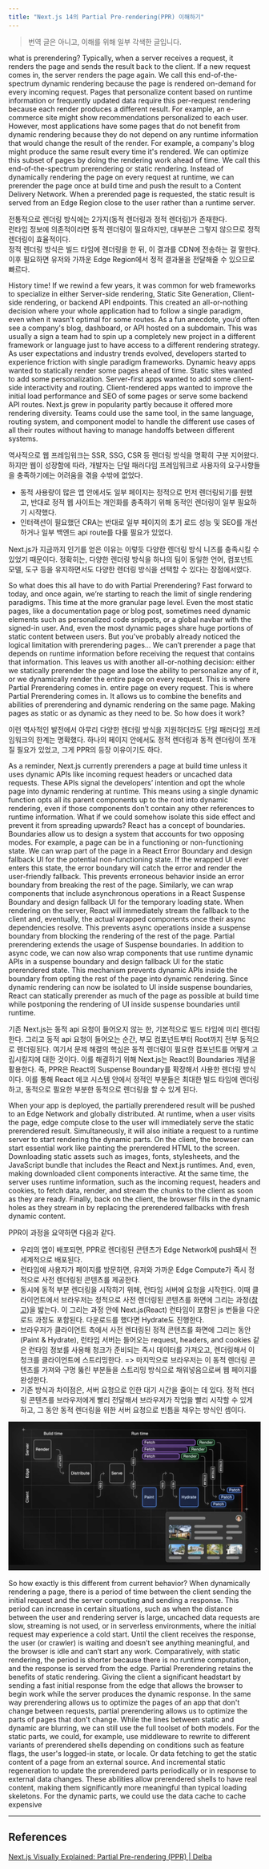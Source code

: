```yaml
---
title: "Next.js 14의 Partial Pre-rendering(PPR) 이해하기"
---
```


> 번역 글은 아니고, 이해를 위해 일부 각색한 글입니다.

what is prerendering? Typically, when a server receives a request, it renders the page and sends the result back to the client. If a new request comes in, the server renders the page again. We call this end-of-the-spectrum dynamic rendering because the page is rendered on-demand for every incoming request. Pages that personalize content based on runtime information or frequently updated data require this per-request rendering because each render produces a different result. For example, an e-commerce site might show recommendations personalized to each user. However, most applications have some pages that do not benefit from dynamic rendering because they do not depend on any runtime information that would change the result of the render. For example, a company's blog might produce the same result every time it's rendered. We can optimize this subset of pages by doing the rendering work ahead of time. We call this end-of-the-spectrum prerendering or static rendering. Instead of dynamically rendering the page on every request at runtime, we can prerender the page once at build time and push the result to a Content Delivery Network. When a prerended page is requested, the static result is served from an Edge Region close to the user rather than a runtime server.

전통적으로 렌더링 방식에는 2가지(동적 렌더링과 정적 렌더링)가 존재한다.<br>
런타임 정보에 의존적이라면 동적 렌더링이 필요하지만, 대부분은 그렇지 않으므로 정적 렌더링이 효율적이다.<br>
정적 렌더링 방식은 빌드 타임에 렌더링을 한 뒤, 이 결과를 CDN에 전송하는 걸 말한다. 이후 필요하면 유저와 가까운 Edge Region에서 정적 결과물을 전달해줄 수 있으므로 빠르다.

History time! If we rewind a few years, it was common for web frameworks to specialize in either
Server-side rendering, Static Site Generation, Client-side rendering, or backend API endpoints.
This created an all-or-nothing decision where your whole application had to follow a single paradigm, even when it wasn’t optimal for some routes. As a fun anecdote, you’d often see a company's blog, dashboard, or API hosted on a subdomain. This was usually a sign a team had to spin up a completely new
project in a different framework or language just to have access to a different rendering strategy. As user expectations and industry trends evolved, developers started to experience friction with single paradigm frameworks. Dynamic heavy apps wanted to statically render some pages ahead of time. Static sites wanted to add some personalization. Server-first apps wanted to add some client-side interactivity and routing. Client-rendered apps wanted to improve the initial load performance and SEO of some pages or serve some backend API routes. Next.js grew in popularity partly because it offered more rendering diversity. Teams could use the same tool, in the same language, routing system,
and component model to handle the different use cases of all their routes without having to manage handoffs between different systems.

역사적으로 웹 프레임워크는 SSR, SSG, CSR 등 렌더링 방식을 명확히 구분 지어왔다. 하지만 웹이 성장함에 따라, 개발자는 단일 패러다임 프레임워크로 사용자의 요구사항들을 충족하기에는 어려움을 겪을 수밖에 없었다.

- 동적 사용량이 많은 앱 안에서도 일부 페이지는 정적으로 먼저 렌더링되기를 원했고, 반대로 정적 웹 사이트는 개인화를 충족하기 위해 동적인 렌더링이 일부 필요하기 시작했다.
- 인터랙션이 필요했던 CRA는 반대로 일부 페이지의 초기 로드 성능 및 SEO를 개선하거나 일부 백엔드 api route를 다룰 필요가 있었다.

Next.js가 지금까지 인기를 얻은 이유는 이렇듯 다양한 렌더링 방식 니즈를 충족시킬 수 있었기 때문이다. 정확히는, 다양한 렌더링 방식을 하나의 팀이 동일한 언어, 컴포넌트 모델, 도구 등을 유지하면서도 다양한 렌더링 방식을 선택할 수 있다는 장점에서였다.

So what does this all have to do with Partial Prerendering? Fast forward to today, and once again, we’re starting to reach the limit of single rendering paradigms. This time at the more granular page level. Even the most static pages, like a documentation page or blog post, sometimes need dynamic elements such as personalized code snippets, or a global navbar with the signed-in user. And, even the most dynamic pages share huge portions of static content between users. But you've probably already noticed the logical limitation with prerendering pages... We can’t prerender a page that depends on runtime information before receiving the request that contains that information. This leaves us with another all-or-nothing decision: either we statically prerender the page and lose the ability to personalize any of it, or we dynamically render the entire page on every request. This is where Partial Prerendering comes in. entire page on every request. This is where Partial Prerendering comes in. It allows us to combine the benefits and abilities of prerendering and dynamic rendering on the same page. Making pages as static or as dynamic as they need to be. So how does it work?

이런 역사적인 발전에서 아무리 다양한 렌더링 방식을 지원하더라도 단일 패러다임 프레임워크의 한계는 명확했다. 하나의 페이지 안에서도 정적 렌더링과 동적 렌더링이 쪼개질 필요가 있었고, 그게 PPR의 등장 이유이기도 하다.

As a reminder, Next.js currently prerenders a page at build time unless it uses dynamic APIs like incoming request headers or uncached data requests. These APIs signal the developers’ intention
and opt the whole page into dynamic rendering at runtime. This means using a single dynamic function opts all its parent components up to the root into dynamic rendering, even if those components don’t contain any other references to runtime information. What if we could somehow isolate this side effect and prevent it from spreading upwards? React has a concept of boundaries. Boundaries allow us to design a system that accounts for two opposing modes. For example, a page can be in a functioning or non-functioning state. We can wrap part of the page in a React Error Boundary and design fallback UI for the potential non-functioning state. If the wrapped UI ever enters this state, the error boundary will catch the error and render the user-friendly fallback. This prevents erroneous behavior inside an error boundary from breaking the rest of the page. Similarly, we can wrap components that include asynchronous operations in a React Suspense Boundary and design fallback UI for the temporary loading state. When rendering on the server, React will immediately stream the fallback to the client and,
eventually, the actual wrapped components once their async dependencies resolve. This prevents async operations inside a suspense boundary from blocking the rendering of the rest of the page. Partial prerendering extends the usage of Suspense boundaries. In addition to async code, we can now also wrap components that use runtime dynamic APIs in a suspense boundary and design fallback UI for the static prerendered state. This mechanism prevents dynamic APIs inside the boundary from opting the rest of the page into dynamic rendering. Since dynamic rendering can now be isolated to UI inside suspense boundaries, React can statically prerender as much of the page as possible at build time while postponing the rendering of UI inside suspense boundaries until runtime.

기존 Next.js는 동적 api 요청이 들어오지 않는 한, 기본적으로 빌드 타임에 미리 렌더링한다. 그리고 동적 api 요청이 들어오는 순간, 부모 컴포넌트부터 Root까지 전부 동적으로 렌더링된다. 여기서 문제 해결의 핵심은 동적 렌더링이 필요한 컴포넌트를 어떻게 고립시킬지에 대한 것이다. 이를 해결하기 위해 Next.js는 React의 Boundaries 개념을 활용한다. 즉, PPR은 React의 Suspense Boundary를 확장해서 사용한 렌더링 방식이다. 이를 통해 React 에코 시스템 안에서 정적인 부분들은 최대한 빌드 타임에 렌더링하고, 동적으로 필요한 부분한 동적으로 렌더링을 할 수 있게 된다.

When your app is deployed, the partially prerendered result will be pushed to an Edge Network and globally distributed. At runtime, when a user visits the page, edge compute close to the user will immediately serve the static prerendered result. Simultaneously, it will also initiate a request
to a runtime server to start rendering the dynamic parts. On the client, the browser can start essential work like painting the prerendered HTML to the screen. Downloading static assets such as images, fonts, stylesheets, and the JavaScript bundle that includes the React and Next.js runtimes. And, even, making downloaded client components interactive. At the same time, the server uses runtime information, such as the incoming request, headers and cookies, to fetch data, render, and stream the chunks to the client as soon as they are ready. Finally, back on the client, the browser fills in the dynamic holes as they stream in by replacing the prerendered fallbacks with fresh dynamic content.

PPR이 과정을 요약하면 다음과 같다.<br>

- 우리의 앱이 배포되면, PPR로 렌더링된 콘텐츠가 Edge Network에 push돼서 전 세계적으로 배포된다.
- 런타임에 사용자가 페이지를 방문하면, 유저와 가까운 Edge Compute가 즉시 정적으로 사전 렌더링된 콘텐츠를 제공한다.
- 동시에 동적 부분 렌더링을 시작하기 위해, 런타임 서버에 요청을 시작한다. 이때 클라이언트에서 브라우저는 정적으로 사전 렌더링된 콘텐츠를 화면에 그리는 과정([참고](</2024/브라우저%20렌더링%20과정%20이해하기(이벤트%20루프,%20큐%20개념,%20프로세스와%20스레드)/index.md>))을 밟는다. 이 그리는 과정 안에 Next.js(React) 런타임이 포함된 js 번들을 다운로드 과정도 포함된다. 다운로드를 했다면 Hydrate도 진행한다.
- 브라우저가 클라이언트 측에서 사전 렌더링된 정적 콘텐츠를 화면에 그리는 동안(Paint & Hydrate), 런타임 서버는 들어오는 request, headers, and cookies 같은 런타임 정보를 사용해 청크가 준비되는 즉시 데이터를 가져오고, 렌더링해서 이 청크를 클라이언트에 스트리밍한다. => 마지막으로 브라우저는 이 동적 렌더링 콘텐츠를 가져와 구멍 뚫린 부분들을 스트리밍 방식으로 채워넣음으로써 웹 페이지를 완성한다.
- 기존 방식과 차이점은, 서버 요청으로 인한 대기 시간을 줄이는 데 있다. 정적 렌더링 콘텐츠를 브라우저에게 빨리 전달해서 브라우저가 작업을 빨리 시작할 수 있게 하고, 그 동안 동적 렌더링을 위한 서버 요청으로 빈틈을 채우는 방식인 셈이다.

![alt text](image.png)

So how exactly is this different from current behavior? When dynamically rendering a page, there is a period of time between the client sending the initial request and the server computing and sending a response. This period can increase in certain situations, such as when the distance between the user and rendering server is large, uncached data requests are slow, streaming is not used, or in serverless environments, where the initial request may experience a cold start. Until the client receives the response, the user (or crawler) is waiting and doesn’t see anything meaningful, and the browser is idle and can’t start any work. Comparatively, with static rendering, the period is shorter because there is no runtime computation, and the response is served from the edge. Partial Prerendering retains the benefits of static rendering. Giving the client a significant headstart by sending a fast initial response from the edge that allows the browser to begin work while the server produces the dynamic response. In the same way prerendering allows us to optimize the pages of an app that don't change between requests, partial prerendering allows us to optimize the parts of pages that don't change. While the lines between static and dynamic are blurring, we can still use the full toolset of both models. For the static parts, we could, for example, use middleware to rewrite to different variants of prerendered shells depending on conditions such as feature flags, the user's logged-in state, or locale. Or data fetching to get the static content of a page from an external source. And incremental static regeneration to update the prerendered parts periodically or in response to external data changes. These abilities allow prerendered shells to have real content, making them significantly more meaningful than typical loading skeletons. For the dynamic parts, we could use the data cache to cache expensive

---

## References

[Next.js Visually Explained: Partial Pre-rendering (PPR) | Delba](https://www.youtube.com/watch?v=MTcPrTIBkpA)<br>
